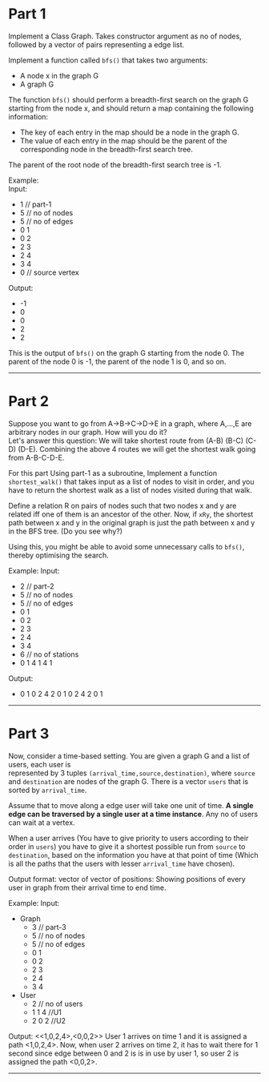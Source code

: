 <h1>Part 1</h1>

Implement a Class Graph.
Takes constructor argument as no of nodes, followed by a vector of pairs representing a edge list.

Implement a function called `bfs()` that takes two arguments:
* A node x in the graph G
* A graph G

The function `bfs()` should perform a breadth-first search on the graph G starting from the node x, and should return a map containing the following information:
* The key of each entry in the map should be a node in the graph G.
* The value of each entry in the map should be the parent of the corresponding node in the breadth-first 
 search tree.

The parent of the root node of the breadth-first search tree is -1. 

Example:  
Input: 
* 1 // part-1
* 5 // no of nodes
* 5 // no of edges
* 0 1
* 0 2
* 2 3
* 2 4
* 3 4 
* 0   // source vertex 

Output: 

* -1
* 0
* 0
* 2
* 2  

This is the output of `bfs()` on the graph G starting from the node 0. The parent of the node 0 is -1, the parent of the node 1 is 0, and so on. 


***
<h1>Part 2</h1>

Suppose you want to go from A->B->C->D->E in a graph, where A,...,E are arbitrary nodes in our graph. How will you do it?  
Let's answer this question: We will take shortest route from (A-B) (B-C) (C-D) (D-E). 
Combining the above 4 routes we will get the shortest walk going from A-B-C-D-E. 

For this part Using part-1 as a subroutine, Implement a function `shortest_walk()` that takes input as a list of nodes to visit in order, and you have to return the shortest walk as a list of nodes visited during that walk. 

Define a relation R on pairs of nodes such that two nodes x and y are related iff one of them is an ancestor of the other. Now, if `xRy`, the shortest path between x and y in the original graph is just the path between x and y in the BFS tree. (Do you see why?)

Using this, you might be able to avoid some unnecessary calls to `bfs()`, thereby optimising the search.


Example:
Input:
* 2 // part-2
* 5 // no of nodes
* 5 // no of edges
* 0 1
* 0 2
* 2 3
* 2 4
* 3 4 
* 6 // no of stations
* 0 1 4 1 4 1 

Output: 
* 0 1 0 2 4 2 0 1 0 2 4 2 0 1

***
<h1>Part 3</h1>

Now, consider a time-based setting. You are given a graph G and a list of users, each user is   
represented by 3 tuples `(arrival_time,source,destination)`, where `source` and `destination` are nodes of the graph G. There is a vector `users` that is sorted by `arrival_time`.

Assume that to move along a edge user will take one unit of time. **A single edge can be traversed by a single user at a time instance**. Any no of users can wait at a vertex.

When a user arrives (You have to give priority to users according to their order in `users`) you have to give it a shortest possible run from `source` to `destination`, based on the information you have at that point of time (Which is all the paths that the users with lesser `arrival_time` have chosen). 
  

Output format: vector of vector of positions: Showing positions of every user in graph from their arrival 
time to end time.

Example:
Input:  
- Graph
  *  3 // part-3
  *  5 // no of nodes 
  *  5 // no of edges 
  *  0 1 
  *  0 2 
  *  2 3
  *  2 4
  *  3 4  
- User
  * 2 // no of users
  * 1 1 4 //U1
  * 2 0 2 //U2
 
Output: 
<<1,0,2,4>,<0,0,2>> 
User 1 arrives on time 1 and it is assigned a path <1,0,2,4>. Now, when user 2 arrives on time 2, it has to wait there for 1 second since edge between 0 and 2 is is in use by user 1, so user 2 is assigned the path <0,0,2>. 
***